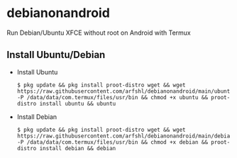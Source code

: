 # debianonandroid
Run Debian/Ubuntu XFCE without root on Android with Termux
## Install Ubuntu/Debian
- Install Ubuntu

      $ pkg update && pkg install proot-distro wget && wget https://raw.githubusercontent.com/arfshl/debianonandroid/main/ubuntu -P /data/data/com.termux/files/usr/bin && chmod +x ubuntu && proot-distro install ubuntu && ubuntu

- Install Debian

      $ pkg update && pkg install proot-distro wget && wget https://raw.githubusercontent.com/arfshl/debianonandroid/main/debian -P /data/data/com.termux/files/usr/bin && chmod +x debian && proot-distro install debian && debian
